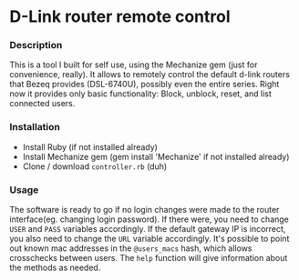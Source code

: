 # D-Link router remote control

### Description
This is a tool I built for self use, using the Mechanize gem (just for convenience, really).
It allows to remotely control the default d-link routers that Bezeq provides (DSL-6740U), possibly even the entire series.
Right now it provides only basic functionality: Block, unblock, reset, and list connected users.

### Installation
* Install Ruby (if not installed already)
* Install Mechanize gem (gem install 'Mechanize' if not installed already)
* Clone / download `controller.rb` (duh)

### Usage
The software is ready to go if no login changes were made to the router interface(eg. changing login password).
If there were, you need to change `USER` and `PASS` variables accordingly.
If the default gateway IP is incorrect, you also need to change the `URL` variable accordingly.
It's possible to point out known mac addresses in the `@users_macs` hash, which allows crosschecks between users.
The `help` function will give information about the methods as needed.
